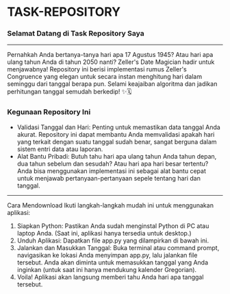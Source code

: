 # TASK-REPOSITORY

### Selamat Datang di Task Repository Saya

---

Pernahkah Anda bertanya-tanya hari apa 17 Agustus 1945? Atau hari apa ulang tahun Anda di tahun 2050 nanti? Zeller's Date Magician hadir untuk menjawabnya! Repository ini berisi implementasi rumus Zeller's Congruence yang elegan untuk secara instan menghitung hari dalam seminggu dari tanggal berapa pun. Selami keajaiban algoritma dan jadikan perhitungan tanggal semudah berkedip! ✨🗓️

### Kegunaan Repository Ini

- Validasi Tanggal dan Hari: Penting untuk memastikan data tanggal Anda akurat. Repository ini dapat membantu Anda memvalidasi apakah hari yang terkait dengan suatu tanggal sudah benar, sangat berguna dalam sistem entri data atau laporan.
- Alat Bantu Pribadi: Butuh tahu hari apa ulang tahun Anda tahun depan, dua tahun sebelum dan sesudah? Atau hari apa hari besar tertentu? Anda bisa menggunakan implementasi ini sebagai alat bantu cepat untuk menjawab pertanyaan-pertanyaan sepele tentang hari dan tanggal.

---

Cara Mendownload 
Ikuti langkah-langkah mudah ini untuk menggunakan aplikasi:

1. Siapkan Python: Pastikan Anda sudah menginstal Python di PC atau laptop Anda. (Saat ini, aplikasi hanya tersedia untuk desktop.)
2. Unduh Aplikasi: Dapatkan file app.py yang dilampirkan di bawah ini.
3. Jalankan dan Masukkan Tanggal: Buka terminal atau command prompt, navigasikan ke lokasi Anda menyimpan app.py, lalu jalankan file tersebut. Anda akan diminta untuk memasukkan tanggal yang Anda inginkan (untuk saat ini hanya mendukung kalender Gregorian).
4. Voila! Aplikasi akan langsung memberi tahu Anda hari apa tanggal tersebut.
